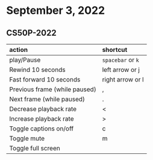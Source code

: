 # September 3, 2022

## CS50P-2022

| action                        | shortcut          |
|:------------------------------|:------------------|
| play/Pause                    | `spacebar` or `k` |
| Rewind 10 seconds             | left arrow or j   |
| Fast forward 10 seconds       | right arrow or l  |
| Previous frame (while paused) | ,                 |
| Next frame (while paused)     | .                 |
| Decrease playback rate        | <                 |
| Increase playback rate        | >                 |
| Toggle captions on/off        | c                 |
| Toggle mute                   | m
| Toggle full screen       |               |
